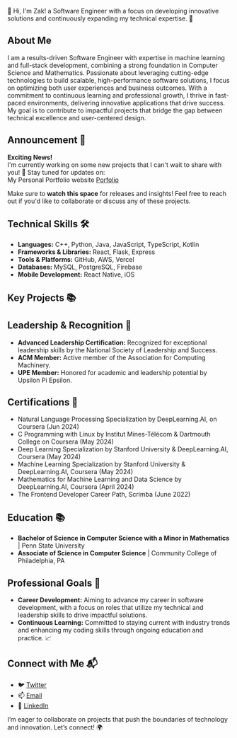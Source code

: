 👋 Hi, I'm Zak! a Software Engineer with a focus on developing innovative solutions and continuously expanding my technical expertise. 🚀

## About Me
I am a results-driven Software Engineer with expertise in machine learning and full-stack development, combining a strong foundation in Computer Science and Mathematics. Passionate about leveraging cutting-edge technologies to build scalable, high-performance software solutions, I focus on optimizing both user experiences and business outcomes. With a commitment to continuous learning and professional growth, I thrive in fast-paced environments, delivering innovative applications that drive success. My goal is to contribute to impactful projects that bridge the gap between technical excellence and user-centered design.

## Announcement 📢

**Exciting News!**  
I'm currently working on some new projects that I can't wait to share with you! 🚀 Stay tuned for updates on: <br/>
<span>My Personal Portfolio website [Porfolio](https://codemon.io)</span>

<!---- A cutting-edge machine learning project focusing on **Natural Language Processing (NLP)** and **AI-driven applications**.
- An open-source **full-stack application** aimed at streamlining project management workflows.
- Upcoming **blog posts** and tutorials to help fellow developers master **ML algorithms**, **React development**, and more. -->

Make sure to **watch this space** for releases and insights! Feel free to reach out if you'd like to collaborate or discuss any of these projects.


## Technical Skills 🛠️
- **Languages:** C++, Python, Java, JavaScript, TypeScript, Kotlin
- **Frameworks & Libraries:** React, Flask, Express
- **Tools & Platforms:** GitHub, AWS, Vercel
- **Databases:** MySQL, PostgreSQL, Firebase
- **Mobile Development:** React Native, iOS

## Key Projects 📚
<!--- - **[Coming Soon – Stay tuned for exciting projects!](#):** Working on innovative solutions that leverage my skills and knowledge. -->
<!--- **[Previous Work & Contributions](#):** Explore my past projects and contributions to the tech community. -->
<!-------------- Frontend ---------------->
<!-------------- Backend  ---------------->
<!-------------  Machine learning -------->
<!-------------- AI ---------------->
<!-------------- Data Engineering ---------------->

<!--You can view more [here](https://github.com/levisstrauss).-->

## Leadership & Recognition 🌟
- **Advanced Leadership Certification:** Recognized for exceptional leadership skills by the National Society of Leadership and Success.
- **ACM Member:** Active member of the Association for Computing Machinery.
- **UPE Member:** Honored for academic and leadership potential by Upsilon Pi Epsilon.

## Certifications 🏅 
- Natural Language Processing Specialization by DeepLearning.AI, on Coursera (Jun 2024)
- C Programming with Linux by Institut Mines-Télécom & Dartmouth College on Coursera (May 2024)
- Deep Learning Specialization by Stanford University & DeepLearning.AI, Coursera (May 2024)
- Machine Learning Specialization by Stanford University & DeepLearning.AI, Coursera (May 2024)
- Mathematics for Machine Learning and Data Science by DeepLearning.AI, Coursera (April 2024)
- The Frontend Developer Career Path, Scrimba (June 2022)

## Education 📚 
- **Bachelor of Science in Computer Science with a Minor in Mathematics** | Penn State University
- **Associate of Science in Computer Science** | Community College of Philadelphia, PA

## Professional Goals 🚀
- **Career Development:** Aiming to advance my career in software development, with a focus on roles that utilize my technical and leadership skills to drive impactful solutions.
- **Continuous Learning:** Committed to staying current with industry trends and enhancing my coding skills through ongoing education and practice. 📈

## Connect with Me 📬
- 🐦 [Twitter](https://x.com/codemon2024)
- 📫 [Email](mailto:levisstrauss11@yahoo.com)
- 🔗 [LinkedIn](https://www.linkedin.com/in/codemon)

I’m eager to collaborate on projects that push the boundaries of technology and innovation. Let’s connect! 🌍
